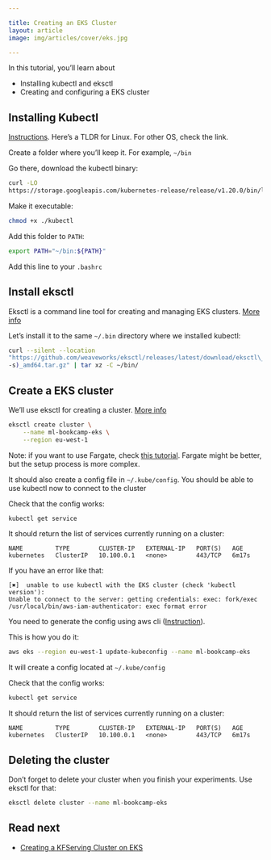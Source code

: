 ```yaml
---

title: Creating an EKS Cluster
layout: article
image: img/articles/cover/eks.jpg

---
```


In this tutorial, you’ll learn about

- Installing kubectl and eksctl
- Creating and configuring a EKS cluster


## Installing Kubectl

[Instructions](https://kubernetes.io/docs/tasks/tools/install-kubectl/). Here’s a TLDR for Linux. For other OS, check the link.

Create a folder where you’ll keep it. For example, `~/bin`

Go there, download the kubectl binary:

```bash
curl -LO
https://storage.googleapis.com/kubernetes-release/release/v1.20.0/bin/linux/amd64/kubectl
```

Make it executable:

```bash
chmod +x ./kubectl
```

Add this folder to `PATH`:

```bash
export PATH="~/bin:${PATH}"
```

Add this line to your `.bashrc`


## Install eksctl

Eksctl is a command line tool for creating and managing EKS clusters. [More info](https://docs.aws.amazon.com/eks/latest/userguide/eksctl.html)

Let’s install it to the same `~/.bin` directory where we installed
kubectl:


```bash
curl --silent --location
"https://github.com/weaveworks/eksctl/releases/latest/download/eksctl\_$(uname
-s)_amd64.tar.gz" | tar xz -C ~/bin/
```

## Create a EKS cluster

We’ll use eksctl for creating a cluster. [More info](https://docs.aws.amazon.com/eks/latest/userguide/getting-started-eksctl.html)


```bash
eksctl create cluster \
    --name ml-bookcamp-eks \
    --region eu-west-1
```

Note: if you want to use Fargate, check [this tutorial](https://www.learnaws.org/2019/12/16/running-eks-on-aws-fargate/).
Fargate might be better, but the setup process is more complex.

It should also create a config file in `~/.kube/config`. You should be
able to use kubectl now to connect to the cluster

Check that the config works:

```bash
kubectl get service
```

It should return the list of services currently running on a cluster:

```
NAME         TYPE        CLUSTER-IP   EXTERNAL-IP   PORT(S)   AGE
kubernetes   ClusterIP   10.100.0.1   <none>        443/TCP   6m17s
```

If you have an error like that:

```
[✖]  unable to use kubectl with the EKS cluster (check 'kubectl version'):
Unable to connect to the server: getting credentials: exec: fork/exec 
/usr/local/bin/aws-iam-authenticator: exec format error
```

You need to generate the config using aws cli ([Instruction](https://docs.aws.amazon.com/eks/latest/userguide/create-kubeconfig.html)).

This is how you do it:

```bash
aws eks --region eu-west-1 update-kubeconfig --name ml-bookcamp-eks
```

It will create a config located at `~/.kube/config`

Check that the config works:

```bash
kubectl get service
```

It should return the list of services currently running on a cluster:

```
NAME         TYPE        CLUSTER-IP   EXTERNAL-IP   PORT(S)   AGE
kubernetes   ClusterIP   10.100.0.1   <none>        443/TCP   6m17s
```


## Deleting the cluster

Don’t forget to delete your cluster when you finish your experiments.
Use eksctl for that:

```bash
eksctl delete cluster --name ml-bookcamp-eks
```

## Read next

* [Creating a KFServing Cluster on EKS](/article/kfserving-eks-install)

